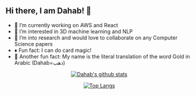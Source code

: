 ## Hi there, I am Dahab! 👋

- 🔭 I’m currently working on AWS and React
- 🤔 I’m interested in 3D machine learning and NLP
- 👯 I’m into research and would love to collaborate on any Computer Science papers
- :diamonds: Fun fact: I can do card magic!
- :crown: Another fun fact: My name is the literal translation of the word Gold in Arabic (Dahab=ذهب)


<div align="center">
  
[![Dahab's github stats](https://github-readme-stats.vercel.app/api?username=Dahab-Shakeel&show_icons=true&theme=react&custom_title=Stats)](https://github.com/anuraghazra/github-readme-stats)

</div>

<div align="center">
  
[![Top Langs](https://github-readme-stats.vercel.app/api/top-langs/?username=goldshakil&theme=react&layout=compact)](https://github.com/anuraghazra/github-readme-stats)
</div>

<!--
**goldshakil/goldshakil** is a ✨ _special_ ✨ repository because its `README.md` (this file) appears on your GitHub profile.

Here are some ideas to get you started:


- 🔭 I’m currently working on ...
- 🌱 I’m currently learning ...
- 👯 I’m looking to collaborate on ...
- 🤔 I’m looking for help with ...
- 💬 Ask me about ...
- 📫 How to reach me: ...
- 😄 Pronouns: ...
- ⚡ Fun fact: ...
-->
